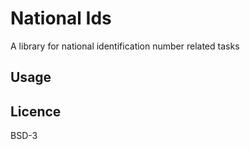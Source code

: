# National Ids

A library for national identification number related tasks

## Usage


## Licence

BSD-3
